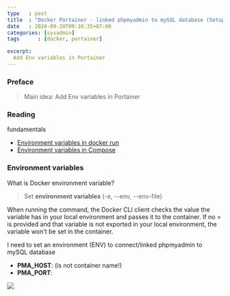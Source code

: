 ```yaml
---
type   : post
title  : "Docker Portainer - linked phpmyadmin to mySQL database (Setup Environment variables)"
date   : 2020-09-20T09:10:35+07:00
categories: [sysadmin]
tags      : [docker, portainer]

excerpt:
  Add Env variables in Portainer
---
```


### Preface
>Main idea: Add Env variables in Portainer

### Reading
fundamentals
- [Environment variables in docker run](https://docs.docker.com/engine/reference/commandline/run/#set-environment-variables--e---env---env-file)
- [Environment variables in Compose](https://docs.docker.com/compose/environment-variables/)

### Environment variables

What is Docker environment variable?

>Set **environment variables** (-e, --env, --env-file)

When running the command, the Docker CLI client checks the value the variable has in your local environment and passes it to the container. If no = is provided and that variable is not exported in your local environment, the variable won't be set in the container.

I need to set an environment (ENV) to connect/linked phpmyadmin to mySQL database

- **PMA_HOST**: <service name> (is not container name!)
- **PMA_PORT**: <port>

![](https://res.cloudinary.com/bimagv/image/upload/v1608739118/2020-09/2020-09-20-linked-phpmyadmin-to-mysql-in-docker.png)
